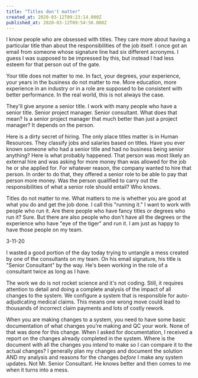 ```yaml
---
title: "Titles don't matter"
created_at: 2020-03-12T09:23:14.000Z
published_at: 2020-03-12T09:54:56.000Z
---
```

I know people who are obsessed with titles. They care more about having a particular title than about the responsibilities of the job itself. I once got an email from someone whose signature line had six different acronyms. I guess I was supposed to be impressed by this, but instead I had less esteem for that person out of the gate. 

Your title does not matter to me. In fact, your degrees, your experience, your years in the business do not matter to me. More education, more experience in an industry or in a role are supposed to be consistent with better performance. In the real world, this is not always the case.

They'll give anyone a senior title. I work with many people who have a senior title. Senior project manager. Senior consultant. What does that mean? Is a senior project manager that much better than just a project manager? It depends on the person. 

Here is a dirty secret of hiring. The only place titles matter is in Human Resources. They classify jobs and salaries based on titles. Have you ever known someone who had a senior title and had no business being senior anything? Here is what probably happened. That person was most likely an external hire and was asking for more money than was allowed for the job he or she applied for. For whatever reason, the company wanted to hire that person. In order to do that, they offered a senior role to be able to pay that person more money. Was the person qualified to carry out the responsibilities of what a senior role should entail? Who knows.

Titles do not matter to me. What matters to me is whether you are good at what you do and get the job done. I call this "running it." I want to work with people who run it. Are there people who have fancy titles or degrees who run it? Sure. But there are also people who don't have all the degrees or the experience who have "eye of the tiger" and run it. I am just as happy to have those people on my team.

3-11-20

I wasted a good portion of the day today trying to untangle a mess created by one of the consultants on my team. On his email signature, his title is "Senior Consultant" by the way. He's been working in the role of a consultant twice as long as I have. 

The work we do is not rocket science and it's not coding. Still, it requires attention to detail and doing a complete analysis of the impact of all changes to the system. We configure a system that is responsible for auto-adjudicating medical claims. This means one wrong move could lead to thousands of incorrect claim payments and lots of costly rework. 

When you are making changes to a system, you need to have some basic documentation of what changes you're making and QC your work. None of that was done for this change. When I asked for documentation, I received a report on the changes already completed in the system. Where is the document with all the changes you _intend_ to make so I can compare it to the actual changes? I generally plan my changes and document the solution AND my analysis and reasons for the changes _before_ I make any system updates. Not Mr. Senior Consultant. He knows better and then comes to me when it turns into a mess.
